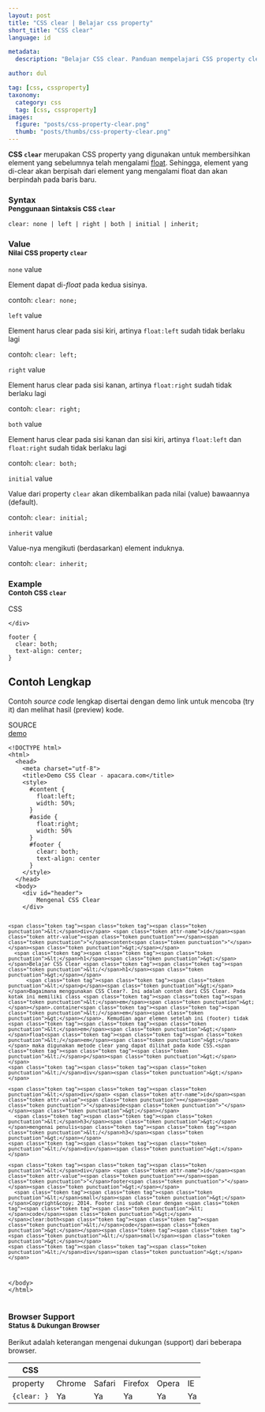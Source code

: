 ```yaml
---
layout: post
title: "CSS clear | Belajar css property"
short_title: "CSS clear"
language: id

metadata:
  description: "Belajar CSS clear. Panduan mempelajari CSS property clear. Disertai penjelasan dan contoh kode css clear"

author: dul  

tag: [css, cssproperty]
taxonomy:
  category: css
  tag: [css, cssproperty]
images:
  figure: "posts/css-property-clear.png"
  thumb: "posts/thumbs/css-property-clear.png"
---
```

<p>
  <strong>CSS <code>clear</code></strong> merupakan CSS property yang digunakan untuk membersihkan element yang sebelumnya telah mengalami <a href="https://www.apacara.com/tutorial/css/css-property-float.html">float</a>. Sehingga, element yang di-clear akan berpisah dari element yang mengalami float dan akan berpindah pada baris baru.
</p>


<!-- Syntax  -->
<section id="syntax">
    <h3 class="title-sub bd-danger bd-left bd-left-only">Syntax <br>
    <small>Penggunaan Sintaksis CSS <code>clear</code></small>
    </h3>
<div class="icode itheme syntax">
<pre class="prettyprint highlight language-css"><code data-language="css" class=" inline language-css"><span class="token property">clear</span><span class="token punctuation">:</span> none | left | right | both | initial | inherit<span class="token punctuation">;</span></code>
</pre>
</div>
</section>

<!-- Value  -->
<section id="value">
  <h3 class="title-sub bd-danger bd-left bd-left-only">Value <br>
    <small>Nilai CSS property <code>clear</code></small>
  </h3>
<!-- VALUE -->
<div class="icard bg-gr3 bd-primary bd-top bd-top-only">
<div class="icard-heading clearfix co-wh bg-gr2">
<div class="icard-bar">
  <div class="icard-bar-left pull-left">
   <span><code>none</code></span> <span class="co-gr">value</span>
  </div>
</div>
</div>
<div class="icard-body icode itheme">
<p>Element dapat di-<em>float</em> pada kedua sisinya.</p>
</div>
<div class="icard-footer clearfix bg-gr2 icode itheme">
<p>contoh: <code>clear: none;</code></p>
</div>
</div>
<!-- VALUE -->
<div class="icard bg-gr3 bd-primary bd-top bd-top-only">
<div class="icard-heading clearfix co-wh bg-gr2">
<div class="icard-bar">
  <div class="icard-bar-left pull-left">
   <span><code>left</code></span> <span class="co-gr">value</span>
  </div>
</div>
</div>
<div class="icard-body icode itheme">
<p>Element harus clear pada sisi kiri, artinya <code>float:left</code> sudah tidak berlaku lagi</p>
</div>
<div class="icard-footer clearfix bg-gr2 icode itheme">
<p>contoh: <code>clear: left;</code>  </p>
</div>
</div>
<!-- VALUE -->
<div class="icard bg-gr3 bd-primary bd-top bd-top-only">
<div class="icard-heading clearfix co-wh bg-gr2">
<div class="icard-bar">
  <div class="icard-bar-left pull-left">
   <span><code>right</code></span> <span class="co-gr">value</span>
  </div>
</div>
</div>
<div class="icard-body icode itheme">
<p>Element harus clear pada sisi kanan, artinya <code>float:right</code> sudah tidak berlaku lagi</p>
</div>
<div class="icard-footer clearfix bg-gr2 icode itheme">
<p>contoh: <code>clear: right;</code>  </p>
</div>
</div>
<!-- VALUE -->
<div class="icard bg-gr3 bd-primary bd-top bd-top-only">
<div class="icard-heading clearfix co-wh bg-gr2">
<div class="icard-bar">
  <div class="icard-bar-left pull-left">
   <span><code>both</code></span> <span class="co-gr">value</span>
  </div>
</div>
</div>
<div class="icard-body icode itheme">
<p>Element harus clear pada sisi kanan dan sisi kiri, artinya <code>float:left</code> dan <code>float:right</code> sudah tidak berlaku lagi</p>
</div>
<div class="icard-footer clearfix bg-gr2 icode itheme">
<p>contoh: <code>clear: both;</code> </p>
</div>
</div>
<!-- VALUE -->
<div class="icard bg-gr3 bd-primary bd-top bd-top-only">
<div class="icard-heading clearfix co-wh bg-gr2">
<div class="icard-bar">
  <div class="icard-bar-left pull-left">
   <span><code>initial</code></span> <span class="co-gr">value</span>
  </div>
</div>
</div>
<div class="icard-body icode itheme">
<p>Value dari property <code>clear</code> akan dikembalikan pada nilai (value) bawaannya (default).</p>
</div>
<div class="icard-footer clearfix bg-gr2 icode itheme">
<p>contoh: <code>clear: initial;</code></p>
</div>
</div>
<!-- VALUE -->
<div class="icard bg-gr3 bd-primary bd-top bd-top-only">
<div class="icard-heading clearfix co-wh bg-gr2">
<div class="icard-bar">
  <div class="icard-bar-left pull-left">
   <span><code>inherit</code></span> <span class="co-gr">value</span>
  </div>
</div>
</div>
<div class="icard-body icode itheme">
<p>Value-nya mengikuti (berdasarkan) element induknya.</p>
</div>
<div class="icard-footer clearfix bg-gr2 icode itheme">
<p>contoh: <code>clear: inherit;</code>   </p>
</div>
</div>
</section>

<!-- Example -->
<section id="example">
  <h3 class="title-sub bd-danger bd-left bd-left-only">Example<br>
    <small>Contoh CSS <code>clear</code></small>
  </h3>
<div class="icard">
  <div class="icard-heading clearfix co-wh bg-tw">
    <div class="icard-bar">
      <div class="icard-bar-left pull-left">
        <i class="fa fa-css" aria-hidden="true"></i>
        <span>CSS</span>
      </div>
      
    </div>
  </div>
  <div class="icard-body icode itheme">
<pre class="prettyprint highlight max-height language-css"><code data-language="css" class=" language-css"><span class="token selector">footer</span> <span class="token punctuation">{</span>
  <span class="token property">clear</span><span class="token punctuation">:</span> both<span class="token punctuation">;</span>
  <span class="token property">text-align</span><span class="token punctuation">:</span> center<span class="token punctuation">;</span>
<span class="token punctuation">}</span></code>
</pre>
  </div>
</div>
</section>

<h2 class="title-sub bd-danger bd-left bd-left-only">Contoh Lengkap
</h2>
<p>Contoh <em>source code</em> lengkap disertai dengan demo link untuk mencoba (try it) dan melihat hasil (preview) kode.</p>
<div class="icard">
<div class="icard-heading clearfix co-wh bg-pi2">
<div class="icard-bar">
  <div class="icard-bar-left pull-left">
    <i class="fa fa-html5" aria-hidden="true"></i>
    <span>SOURCE</span>
  </div>
  <div class="icard-bar-right pull-right">
    <a href="https://www.apacara.com/example/css/property/clear.html" target="_blank"><span>demo</span><i class="fa fa-external-link" role="button"></i></a>
  </div>
</div>
</div>
<div class="icard-body icode itheme bg-gr3">
<pre class="prettyprint highlight max-height language-markup"><code data-language="html" class="inline  language-markup"><span class="token doctype">&lt;!DOCTYPE html&gt;</span>
<span class="token tag"><span class="token tag"><span class="token punctuation">&lt;</span>html</span><span class="token punctuation">&gt;</span></span>
  <span class="token tag"><span class="token tag"><span class="token punctuation">&lt;</span>head</span><span class="token punctuation">&gt;</span></span>
    <span class="token tag"><span class="token tag"><span class="token punctuation">&lt;</span>meta</span> <span class="token attr-name">charset</span><span class="token attr-value"><span class="token punctuation">=</span><span class="token punctuation">"</span>utf-8<span class="token punctuation">"</span></span><span class="token punctuation">&gt;</span></span>
    <span class="token tag"><span class="token tag"><span class="token punctuation">&lt;</span>title</span><span class="token punctuation">&gt;</span></span>Demo CSS Clear - apacara.com<span class="token tag"><span class="token tag"><span class="token punctuation">&lt;/</span>title</span><span class="token punctuation">&gt;</span></span>
    <span class="token tag"><span class="token tag"><span class="token punctuation">&lt;</span>style</span><span class="token punctuation">&gt;</span></span><span class="token style language-css">
      <span class="token selector">#content</span> <span class="token punctuation">{</span>
        <span class="token property">float</span><span class="token punctuation">:</span>left<span class="token punctuation">;</span>
        <span class="token property">width</span><span class="token punctuation">:</span> 50%<span class="token punctuation">;</span>
      <span class="token punctuation">}</span>
      <span class="token selector">#aside</span> <span class="token punctuation">{</span>
        <span class="token property">float</span><span class="token punctuation">:</span>right<span class="token punctuation">;</span>
        <span class="token property">width</span><span class="token punctuation">:</span> 50%
      <span class="token punctuation">}</span>
      <span class="token selector">#footer</span> <span class="token punctuation">{</span>
        <span class="token property">clear</span><span class="token punctuation">:</span> both<span class="token punctuation">;</span>
        <span class="token property">text-align</span><span class="token punctuation">:</span> center
      <span class="token punctuation">}</span>
    </span><span class="token tag"><span class="token tag"><span class="token punctuation">&lt;/</span>style</span><span class="token punctuation">&gt;</span></span>
  <span class="token tag"><span class="token tag"><span class="token punctuation">&lt;/</span>head</span><span class="token punctuation">&gt;</span></span>
  <span class="token tag"><span class="token tag"><span class="token punctuation">&lt;</span>body</span><span class="token punctuation">&gt;</span></span>
    <span class="token tag"><span class="token tag"><span class="token punctuation">&lt;</span>div</span> <span class="token attr-name">id</span><span class="token attr-value"><span class="token punctuation">=</span><span class="token punctuation">"</span>header<span class="token punctuation">"</span></span><span class="token punctuation">&gt;</span></span>
        Mengenal CSS Clear
    <span class="token tag"><span class="token tag"><span class="token punctuation">&lt;/</span>div</span><span class="token punctuation">&gt;</span></span>

    <span class="token tag"><span class="token tag"><span class="token punctuation">&lt;</span>div</span> <span class="token attr-name">id</span><span class="token attr-value"><span class="token punctuation">=</span><span class="token punctuation">"</span>content<span class="token punctuation">"</span></span><span class="token punctuation">&gt;</span></span>
      <span class="token tag"><span class="token tag"><span class="token punctuation">&lt;</span>h1</span><span class="token punctuation">&gt;</span></span>Belajar CSS Clear <span class="token tag"><span class="token tag"><span class="token punctuation">&lt;/</span>h1</span><span class="token punctuation">&gt;</span></span>
          <span class="token tag"><span class="token tag"><span class="token punctuation">&lt;</span>p</span><span class="token punctuation">&gt;</span></span>Bagaimana menggunakan CSS Clear?. Ini adalah contoh dari CSS Clear. Pada kotak ini memiliki class <span class="token tag"><span class="token tag"><span class="token punctuation">&lt;</span>em</span><span class="token punctuation">&gt;</span></span>.container<span class="token tag"><span class="token tag"><span class="token punctuation">&lt;/</span>em</span><span class="token punctuation">&gt;</span></span>. Kemudian agar elemen setelah ini (footer) tidak <span class="token tag"><span class="token tag"><span class="token punctuation">&lt;</span>em</span><span class="token punctuation">&gt;</span></span>float<span class="token tag"><span class="token tag"><span class="token punctuation">&lt;/</span>em</span><span class="token punctuation">&gt;</span></span> maka digunakan metode clear yang dapat dilihat pada kode CSS.<span class="token tag"><span class="token tag"><span class="token punctuation">&lt;/</span>p</span><span class="token punctuation">&gt;</span></span>
    <span class="token tag"><span class="token tag"><span class="token punctuation">&lt;/</span>div</span><span class="token punctuation">&gt;</span></span>

    <span class="token tag"><span class="token tag"><span class="token punctuation">&lt;</span>div</span> <span class="token attr-name">id</span><span class="token attr-value"><span class="token punctuation">=</span><span class="token punctuation">"</span>aside<span class="token punctuation">"</span></span><span class="token punctuation">&gt;</span></span>
      <span class="token tag"><span class="token tag"><span class="token punctuation">&lt;</span>h3</span><span class="token punctuation">&gt;</span></span>mengenai penulis<span class="token tag"><span class="token tag"><span class="token punctuation">&lt;/</span>h3</span><span class="token punctuation">&gt;</span></span>
    <span class="token tag"><span class="token tag"><span class="token punctuation">&lt;/</span>div</span><span class="token punctuation">&gt;</span></span>

    <span class="token tag"><span class="token tag"><span class="token punctuation">&lt;</span>div</span> <span class="token attr-name">id</span><span class="token attr-value"><span class="token punctuation">=</span><span class="token punctuation">"</span>footer<span class="token punctuation">"</span></span><span class="token punctuation">&gt;</span></span>
      <span class="token tag"><span class="token tag"><span class="token punctuation">&lt;</span>small</span><span class="token punctuation">&gt;</span></span>Copyright&copy; 2014. Footer ini sudah clear dengan <span class="token tag"><span class="token tag"><span class="token punctuation">&lt;</span>code</span><span class="token punctuation">&gt;</span></span>clear:both<span class="token tag"><span class="token tag"><span class="token punctuation">&lt;/</span>code</span><span class="token punctuation">&gt;</span></span><span class="token tag"><span class="token tag"><span class="token punctuation">&lt;/</span>small</span><span class="token punctuation">&gt;</span></span>
    <span class="token tag"><span class="token tag"><span class="token punctuation">&lt;/</span>div</span><span class="token punctuation">&gt;</span></span>

  <span class="token tag"><span class="token tag"><span class="token punctuation">&lt;/</span>body</span><span class="token punctuation">&gt;</span></span>
<span class="token tag"><span class="token tag"><span class="token punctuation">&lt;/</span>html</span><span class="token punctuation">&gt;</span></span></code>
</pre>
</div>
</div>

<!-- Article Aside -->

<!-- Browser Support -->
<aside id="browser">
<h3 class="title-sub bd-danger bd-left bd-left-only">Browser Support <br>
  <small>Status &amp; Dukungan Browser </small>
</h3>
<p>Berikut adalah keterangan mengenai dukungan (support) dari beberapa browser.</p>
<div class="uk-overflow-container">
  <table class="table uk-table uk-table-striped uk-table-bordered uk-text-nowrap full-width">
    <thead>
      <tr>
        <th>CSS</th>
        <th title="Chrome"><i class="fa fa-chrome fa-lg"></i></th>
        <th title="Safari"><i class="fa fa-safari fa-lg"></i></th>
        <th title="Firefox"><i class="fa fa-firefox fa-lg"></i></th>
        <th title="Opera"><i class="fa fa-opera fa-lg"></i></th>
        <th title="Internet Explorer"><i class="fa fa-internet-explorer fa-lg"></i></th>
      </tr>
    </thead>
    <tbody>
      <tr>
        <td>property</td>
        <td>Chrome</td>
        <td>Safari</td>
        <td>Firefox</td>
        <td>Opera</td>
        <td>IE</td>
      </tr>
      <tr>
        <td><code>{clear: }</code></td>
        <td class="success">Ya</td>
        <td class="success">Ya</td>
        <td class="success">Ya</td>
        <td class="success">Ya</td>
        <td class="success">Ya</td>
      </tr>
    </tbody>
  </table>
</div>
</aside>